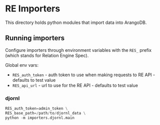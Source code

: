 # RE Importers

This directory holds python modules that import data into ArangoDB.

## Running importers

Configure importers through environment variables with the `RES_` prefix (which stands for Relation Engine Spec).

Global env vars:

* `RES_auth_token` - auth token to use when making requests to RE API - defaults to test value
* `RES_api_url` - url to use for the RE API - defaults to test value

### djornl

```py
RES_auth_token=admin_token \
RES_base_path=/path/to/djornl_data \
python -m importers.djornl.main
```

